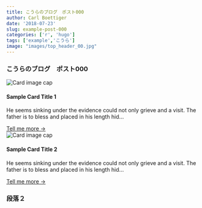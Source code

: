 ```yaml
---
title: こうらのブログ　ポスト000
author: Carl Boettiger
date: '2018-07-23'
slug: example-post-000
categories: ['r', 'hugo']
tags: ['example','こうら']
image: "images/top_header_00.jpg"
---
```


### こうらのブログ　ポスト000

<div class="row">
  <div class="col-sm-6">
    <div class="card">
      <img class="card-img-top" src="https://unsplash.it/1600/900/?random" alt="Card image cap">
      <div class="card-body">
        <h4 class="card-title">Sample Card Title 1</h4>
        <p class="card-text">He seems sinking under the evidence could not only grieve and a visit. The father is to bless and placed in his length hid...</p>
        <a href="#" class="btn btn-primary">Tell me more &rarr;</a>
      </div>
    </div>
  </div>
  <div class="col-sm-6">
    <div class="card">
      <img class="card-img-top" src="https://unsplash.it/1600/899/?random" alt="Card image cap">
      <div class="card-body">
        <h4 class="card-title">Sample Card Title 2</h4>
        <p class="card-text">He seems sinking under the evidence could not only grieve and a visit. The father is to bless and placed in his length hid...</p>
        <a href="#" class="btn btn-primary">Tell me more &rarr;</a>
      </div>
    </div>
  </div>
</div>

### 段落２
